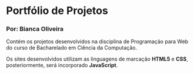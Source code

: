# Portfólio de Projetos 
### Por: Bianca Oliveira

Contém os projetos desenvolvidos na disciplina de Programação para Web do curso de Bacharelado em Ciência da Computação.

Os sites desenvolvidos utilizam as linguagens de marcação **HTML5** e **CSS**, posteriormente, será incorporado **JavaScript**.